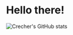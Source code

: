<h1>Hello there!</h1>

![Crecher's GitHub stats](https://github-readme-stats.vercel.app/api?username=crecheer&show_icons=true&theme=onedark)
